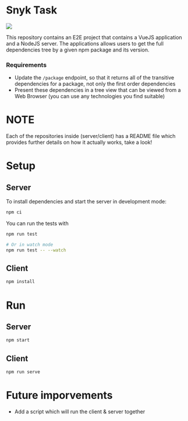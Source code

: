 # Snyk Task 

<img src="https://snyk.io/wp-content/themes/snyk_v2_etyhadar/dist/images/svg/logo.svg" style="margin: auto;"></img>

This repository contains an E2E project that contains a VueJS application and a NodeJS server.
The applications allows users to get the full dependencies tree by a given npm package and its version.

### Requirements

- Update the `/package` endpoint, so that it returns all of the transitive dependencies for a package, not only the first order dependencies
- Present these dependencies in a tree view that can be viewed from a Web Browser (you can use any technologies you find suitable)

# NOTE

Each of the repositories inside (server/client) has a README file which provides further details on how it actually works, take a look!

# Setup

## Server
To install dependencies and start the server in development mode:

```sh
npm ci
```

You can run the tests with

```sh
npm run test

# Or in watch mode
npm run test -- --watch
```

## Client
```sh
npm install
```

# Run

## Server 
```sh
npm start
```

## Client
```sh
npm run serve
```

# Future imporvements

* Add a script which will run the client & server together

